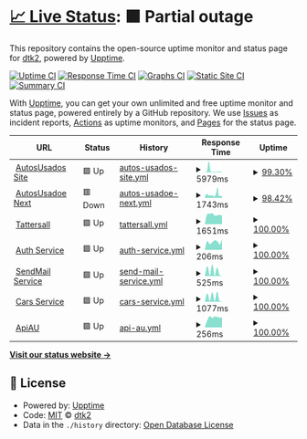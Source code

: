 # [📈 Live Status](https://dtk2.github.io/upptime): <!--live status--> **🟧 Partial outage**

This repository contains the open-source uptime monitor and status page for [dtk2](https://dtk2.github.io/upptime), powered by [Upptime](https://github.com/upptime/upptime).

[![Uptime CI](https://github.com/dtk2/upptime/workflows/Uptime%20CI/badge.svg)](https://github.com/dtk2/upptime/actions?query=workflow%3A%22Uptime+CI%22)
[![Response Time CI](https://github.com/dtk2/upptime/workflows/Response%20Time%20CI/badge.svg)](https://github.com/dtk2/upptime/actions?query=workflow%3A%22Response+Time+CI%22)
[![Graphs CI](https://github.com/dtk2/upptime/workflows/Graphs%20CI/badge.svg)](https://github.com/dtk2/upptime/actions?query=workflow%3A%22Graphs+CI%22)
[![Static Site CI](https://github.com/dtk2/upptime/workflows/Static%20Site%20CI/badge.svg)](https://github.com/dtk2/upptime/actions?query=workflow%3A%22Static+Site+CI%22)
[![Summary CI](https://github.com/dtk2/upptime/workflows/Summary%20CI/badge.svg)](https://github.com/dtk2/upptime/actions?query=workflow%3A%22Summary+CI%22)

With [Upptime](https://upptime.js.org), you can get your own unlimited and free uptime monitor and status page, powered entirely by a GitHub repository. We use [Issues](https://github.com/dtk2/upptime/issues) as incident reports, [Actions](https://github.com/dtk2/upptime/actions) as uptime monitors, and [Pages](https://dtk2.github.io/upptime) for the status page.

<!--start: status pages-->
<!-- This summary is generated by Upptime (https://github.com/upptime/upptime) -->
<!-- Do not edit this manually, your changes will be overwritten -->
<!-- prettier-ignore -->
| URL | Status | History | Response Time | Uptime |
| --- | ------ | ------- | ------------- | ------ |
| <img alt="" src="https://icons.duckduckgo.com/ip3/www.autosusados.cl.ico" height="13"> [AutosUsados Site](http://www.autosusados.cl/) | 🟩 Up | [autos-usados-site.yml](https://github.com/dtk2/upptime/commits/HEAD/history/autos-usados-site.yml) | <details><summary><img alt="Response time graph" src="./graphs/autos-usados-site/response-time-week.png" height="20"> 5979ms</summary><br><a href="https://dtk2.github.io/upptime/history/autos-usados-site"><img alt="Response time 1428" src="https://img.shields.io/endpoint?url=https%3A%2F%2Fraw.githubusercontent.com%2Fdtk2%2Fupptime%2FHEAD%2Fapi%2Fautos-usados-site%2Fresponse-time.json"></a><br><a href="https://dtk2.github.io/upptime/history/autos-usados-site"><img alt="24-hour response time 15504" src="https://img.shields.io/endpoint?url=https%3A%2F%2Fraw.githubusercontent.com%2Fdtk2%2Fupptime%2FHEAD%2Fapi%2Fautos-usados-site%2Fresponse-time-day.json"></a><br><a href="https://dtk2.github.io/upptime/history/autos-usados-site"><img alt="7-day response time 5979" src="https://img.shields.io/endpoint?url=https%3A%2F%2Fraw.githubusercontent.com%2Fdtk2%2Fupptime%2FHEAD%2Fapi%2Fautos-usados-site%2Fresponse-time-week.json"></a><br><a href="https://dtk2.github.io/upptime/history/autos-usados-site"><img alt="30-day response time 3623" src="https://img.shields.io/endpoint?url=https%3A%2F%2Fraw.githubusercontent.com%2Fdtk2%2Fupptime%2FHEAD%2Fapi%2Fautos-usados-site%2Fresponse-time-month.json"></a><br><a href="https://dtk2.github.io/upptime/history/autos-usados-site"><img alt="1-year response time 1456" src="https://img.shields.io/endpoint?url=https%3A%2F%2Fraw.githubusercontent.com%2Fdtk2%2Fupptime%2FHEAD%2Fapi%2Fautos-usados-site%2Fresponse-time-year.json"></a></details> | <details><summary><a href="https://dtk2.github.io/upptime/history/autos-usados-site">99.30%</a></summary><a href="https://dtk2.github.io/upptime/history/autos-usados-site"><img alt="All-time uptime 99.65%" src="https://img.shields.io/endpoint?url=https%3A%2F%2Fraw.githubusercontent.com%2Fdtk2%2Fupptime%2FHEAD%2Fapi%2Fautos-usados-site%2Fuptime.json"></a><br><a href="https://dtk2.github.io/upptime/history/autos-usados-site"><img alt="24-hour uptime 96.76%" src="https://img.shields.io/endpoint?url=https%3A%2F%2Fraw.githubusercontent.com%2Fdtk2%2Fupptime%2FHEAD%2Fapi%2Fautos-usados-site%2Fuptime-day.json"></a><br><a href="https://dtk2.github.io/upptime/history/autos-usados-site"><img alt="7-day uptime 99.30%" src="https://img.shields.io/endpoint?url=https%3A%2F%2Fraw.githubusercontent.com%2Fdtk2%2Fupptime%2FHEAD%2Fapi%2Fautos-usados-site%2Fuptime-week.json"></a><br><a href="https://dtk2.github.io/upptime/history/autos-usados-site"><img alt="30-day uptime 99.72%" src="https://img.shields.io/endpoint?url=https%3A%2F%2Fraw.githubusercontent.com%2Fdtk2%2Fupptime%2FHEAD%2Fapi%2Fautos-usados-site%2Fuptime-month.json"></a><br><a href="https://dtk2.github.io/upptime/history/autos-usados-site"><img alt="1-year uptime 99.64%" src="https://img.shields.io/endpoint?url=https%3A%2F%2Fraw.githubusercontent.com%2Fdtk2%2Fupptime%2FHEAD%2Fapi%2Fautos-usados-site%2Fuptime-year.json"></a></details>
| <img alt="" src="https://icons.duckduckgo.com/ip3/autosusados.web.app.ico" height="13"> [AutosUsadoe Next](https://autosusados.web.app/) | 🟥 Down | [autos-usadoe-next.yml](https://github.com/dtk2/upptime/commits/HEAD/history/autos-usadoe-next.yml) | <details><summary><img alt="Response time graph" src="./graphs/autos-usadoe-next/response-time-week.png" height="20"> 1743ms</summary><br><a href="https://dtk2.github.io/upptime/history/autos-usadoe-next"><img alt="Response time 2251" src="https://img.shields.io/endpoint?url=https%3A%2F%2Fraw.githubusercontent.com%2Fdtk2%2Fupptime%2FHEAD%2Fapi%2Fautos-usadoe-next%2Fresponse-time.json"></a><br><a href="https://dtk2.github.io/upptime/history/autos-usadoe-next"><img alt="24-hour response time 1054" src="https://img.shields.io/endpoint?url=https%3A%2F%2Fraw.githubusercontent.com%2Fdtk2%2Fupptime%2FHEAD%2Fapi%2Fautos-usadoe-next%2Fresponse-time-day.json"></a><br><a href="https://dtk2.github.io/upptime/history/autos-usadoe-next"><img alt="7-day response time 1743" src="https://img.shields.io/endpoint?url=https%3A%2F%2Fraw.githubusercontent.com%2Fdtk2%2Fupptime%2FHEAD%2Fapi%2Fautos-usadoe-next%2Fresponse-time-week.json"></a><br><a href="https://dtk2.github.io/upptime/history/autos-usadoe-next"><img alt="30-day response time 1908" src="https://img.shields.io/endpoint?url=https%3A%2F%2Fraw.githubusercontent.com%2Fdtk2%2Fupptime%2FHEAD%2Fapi%2Fautos-usadoe-next%2Fresponse-time-month.json"></a><br><a href="https://dtk2.github.io/upptime/history/autos-usadoe-next"><img alt="1-year response time 2251" src="https://img.shields.io/endpoint?url=https%3A%2F%2Fraw.githubusercontent.com%2Fdtk2%2Fupptime%2FHEAD%2Fapi%2Fautos-usadoe-next%2Fresponse-time-year.json"></a></details> | <details><summary><a href="https://dtk2.github.io/upptime/history/autos-usadoe-next">98.42%</a></summary><a href="https://dtk2.github.io/upptime/history/autos-usadoe-next"><img alt="All-time uptime 98.40%" src="https://img.shields.io/endpoint?url=https%3A%2F%2Fraw.githubusercontent.com%2Fdtk2%2Fupptime%2FHEAD%2Fapi%2Fautos-usadoe-next%2Fuptime.json"></a><br><a href="https://dtk2.github.io/upptime/history/autos-usadoe-next"><img alt="24-hour uptime 98.68%" src="https://img.shields.io/endpoint?url=https%3A%2F%2Fraw.githubusercontent.com%2Fdtk2%2Fupptime%2FHEAD%2Fapi%2Fautos-usadoe-next%2Fuptime-day.json"></a><br><a href="https://dtk2.github.io/upptime/history/autos-usadoe-next"><img alt="7-day uptime 98.42%" src="https://img.shields.io/endpoint?url=https%3A%2F%2Fraw.githubusercontent.com%2Fdtk2%2Fupptime%2FHEAD%2Fapi%2Fautos-usadoe-next%2Fuptime-week.json"></a><br><a href="https://dtk2.github.io/upptime/history/autos-usadoe-next"><img alt="30-day uptime 92.65%" src="https://img.shields.io/endpoint?url=https%3A%2F%2Fraw.githubusercontent.com%2Fdtk2%2Fupptime%2FHEAD%2Fapi%2Fautos-usadoe-next%2Fuptime-month.json"></a><br><a href="https://dtk2.github.io/upptime/history/autos-usadoe-next"><img alt="1-year uptime 98.40%" src="https://img.shields.io/endpoint?url=https%3A%2F%2Fraw.githubusercontent.com%2Fdtk2%2Fupptime%2FHEAD%2Fapi%2Fautos-usadoe-next%2Fuptime-year.json"></a></details>
| <img alt="" src="https://icons.duckduckgo.com/ip3/autotattersall.cl.ico" height="13"> [Tattersall](https://autotattersall.cl/) | 🟩 Up | [tattersall.yml](https://github.com/dtk2/upptime/commits/HEAD/history/tattersall.yml) | <details><summary><img alt="Response time graph" src="./graphs/tattersall/response-time-week.png" height="20"> 1651ms</summary><br><a href="https://dtk2.github.io/upptime/history/tattersall"><img alt="Response time 1941" src="https://img.shields.io/endpoint?url=https%3A%2F%2Fraw.githubusercontent.com%2Fdtk2%2Fupptime%2FHEAD%2Fapi%2Ftattersall%2Fresponse-time.json"></a><br><a href="https://dtk2.github.io/upptime/history/tattersall"><img alt="24-hour response time 1493" src="https://img.shields.io/endpoint?url=https%3A%2F%2Fraw.githubusercontent.com%2Fdtk2%2Fupptime%2FHEAD%2Fapi%2Ftattersall%2Fresponse-time-day.json"></a><br><a href="https://dtk2.github.io/upptime/history/tattersall"><img alt="7-day response time 1651" src="https://img.shields.io/endpoint?url=https%3A%2F%2Fraw.githubusercontent.com%2Fdtk2%2Fupptime%2FHEAD%2Fapi%2Ftattersall%2Fresponse-time-week.json"></a><br><a href="https://dtk2.github.io/upptime/history/tattersall"><img alt="30-day response time 2156" src="https://img.shields.io/endpoint?url=https%3A%2F%2Fraw.githubusercontent.com%2Fdtk2%2Fupptime%2FHEAD%2Fapi%2Ftattersall%2Fresponse-time-month.json"></a><br><a href="https://dtk2.github.io/upptime/history/tattersall"><img alt="1-year response time 1966" src="https://img.shields.io/endpoint?url=https%3A%2F%2Fraw.githubusercontent.com%2Fdtk2%2Fupptime%2FHEAD%2Fapi%2Ftattersall%2Fresponse-time-year.json"></a></details> | <details><summary><a href="https://dtk2.github.io/upptime/history/tattersall">100.00%</a></summary><a href="https://dtk2.github.io/upptime/history/tattersall"><img alt="All-time uptime 99.02%" src="https://img.shields.io/endpoint?url=https%3A%2F%2Fraw.githubusercontent.com%2Fdtk2%2Fupptime%2FHEAD%2Fapi%2Ftattersall%2Fuptime.json"></a><br><a href="https://dtk2.github.io/upptime/history/tattersall"><img alt="24-hour uptime 100.00%" src="https://img.shields.io/endpoint?url=https%3A%2F%2Fraw.githubusercontent.com%2Fdtk2%2Fupptime%2FHEAD%2Fapi%2Ftattersall%2Fuptime-day.json"></a><br><a href="https://dtk2.github.io/upptime/history/tattersall"><img alt="7-day uptime 100.00%" src="https://img.shields.io/endpoint?url=https%3A%2F%2Fraw.githubusercontent.com%2Fdtk2%2Fupptime%2FHEAD%2Fapi%2Ftattersall%2Fuptime-week.json"></a><br><a href="https://dtk2.github.io/upptime/history/tattersall"><img alt="30-day uptime 100.00%" src="https://img.shields.io/endpoint?url=https%3A%2F%2Fraw.githubusercontent.com%2Fdtk2%2Fupptime%2FHEAD%2Fapi%2Ftattersall%2Fuptime-month.json"></a><br><a href="https://dtk2.github.io/upptime/history/tattersall"><img alt="1-year uptime 98.98%" src="https://img.shields.io/endpoint?url=https%3A%2F%2Fraw.githubusercontent.com%2Fdtk2%2Fupptime%2FHEAD%2Fapi%2Ftattersall%2Fuptime-year.json"></a></details>
| <img alt="" src="https://icons.duckduckgo.com/ip3/api.servicesdtk2.cl.ico" height="13"> [Auth Service](https://api.servicesdtk2.cl/v1/auth/_health) | 🟩 Up | [auth-service.yml](https://github.com/dtk2/upptime/commits/HEAD/history/auth-service.yml) | <details><summary><img alt="Response time graph" src="./graphs/auth-service/response-time-week.png" height="20"> 206ms</summary><br><a href="https://dtk2.github.io/upptime/history/auth-service"><img alt="Response time 543" src="https://img.shields.io/endpoint?url=https%3A%2F%2Fraw.githubusercontent.com%2Fdtk2%2Fupptime%2FHEAD%2Fapi%2Fauth-service%2Fresponse-time.json"></a><br><a href="https://dtk2.github.io/upptime/history/auth-service"><img alt="24-hour response time 265" src="https://img.shields.io/endpoint?url=https%3A%2F%2Fraw.githubusercontent.com%2Fdtk2%2Fupptime%2FHEAD%2Fapi%2Fauth-service%2Fresponse-time-day.json"></a><br><a href="https://dtk2.github.io/upptime/history/auth-service"><img alt="7-day response time 206" src="https://img.shields.io/endpoint?url=https%3A%2F%2Fraw.githubusercontent.com%2Fdtk2%2Fupptime%2FHEAD%2Fapi%2Fauth-service%2Fresponse-time-week.json"></a><br><a href="https://dtk2.github.io/upptime/history/auth-service"><img alt="30-day response time 303" src="https://img.shields.io/endpoint?url=https%3A%2F%2Fraw.githubusercontent.com%2Fdtk2%2Fupptime%2FHEAD%2Fapi%2Fauth-service%2Fresponse-time-month.json"></a><br><a href="https://dtk2.github.io/upptime/history/auth-service"><img alt="1-year response time 543" src="https://img.shields.io/endpoint?url=https%3A%2F%2Fraw.githubusercontent.com%2Fdtk2%2Fupptime%2FHEAD%2Fapi%2Fauth-service%2Fresponse-time-year.json"></a></details> | <details><summary><a href="https://dtk2.github.io/upptime/history/auth-service">100.00%</a></summary><a href="https://dtk2.github.io/upptime/history/auth-service"><img alt="All-time uptime 99.88%" src="https://img.shields.io/endpoint?url=https%3A%2F%2Fraw.githubusercontent.com%2Fdtk2%2Fupptime%2FHEAD%2Fapi%2Fauth-service%2Fuptime.json"></a><br><a href="https://dtk2.github.io/upptime/history/auth-service"><img alt="24-hour uptime 100.00%" src="https://img.shields.io/endpoint?url=https%3A%2F%2Fraw.githubusercontent.com%2Fdtk2%2Fupptime%2FHEAD%2Fapi%2Fauth-service%2Fuptime-day.json"></a><br><a href="https://dtk2.github.io/upptime/history/auth-service"><img alt="7-day uptime 100.00%" src="https://img.shields.io/endpoint?url=https%3A%2F%2Fraw.githubusercontent.com%2Fdtk2%2Fupptime%2FHEAD%2Fapi%2Fauth-service%2Fuptime-week.json"></a><br><a href="https://dtk2.github.io/upptime/history/auth-service"><img alt="30-day uptime 100.00%" src="https://img.shields.io/endpoint?url=https%3A%2F%2Fraw.githubusercontent.com%2Fdtk2%2Fupptime%2FHEAD%2Fapi%2Fauth-service%2Fuptime-month.json"></a><br><a href="https://dtk2.github.io/upptime/history/auth-service"><img alt="1-year uptime 99.88%" src="https://img.shields.io/endpoint?url=https%3A%2F%2Fraw.githubusercontent.com%2Fdtk2%2Fupptime%2FHEAD%2Fapi%2Fauth-service%2Fuptime-year.json"></a></details>
| <img alt="" src="https://icons.duckduckgo.com/ip3/api.servicesdtk2.cl.ico" height="13"> [SendMail Service](https://api.servicesdtk2.cl/v1/sendMail/_health) | 🟩 Up | [send-mail-service.yml](https://github.com/dtk2/upptime/commits/HEAD/history/send-mail-service.yml) | <details><summary><img alt="Response time graph" src="./graphs/send-mail-service/response-time-week.png" height="20"> 525ms</summary><br><a href="https://dtk2.github.io/upptime/history/send-mail-service"><img alt="Response time 386" src="https://img.shields.io/endpoint?url=https%3A%2F%2Fraw.githubusercontent.com%2Fdtk2%2Fupptime%2FHEAD%2Fapi%2Fsend-mail-service%2Fresponse-time.json"></a><br><a href="https://dtk2.github.io/upptime/history/send-mail-service"><img alt="24-hour response time 7" src="https://img.shields.io/endpoint?url=https%3A%2F%2Fraw.githubusercontent.com%2Fdtk2%2Fupptime%2FHEAD%2Fapi%2Fsend-mail-service%2Fresponse-time-day.json"></a><br><a href="https://dtk2.github.io/upptime/history/send-mail-service"><img alt="7-day response time 525" src="https://img.shields.io/endpoint?url=https%3A%2F%2Fraw.githubusercontent.com%2Fdtk2%2Fupptime%2FHEAD%2Fapi%2Fsend-mail-service%2Fresponse-time-week.json"></a><br><a href="https://dtk2.github.io/upptime/history/send-mail-service"><img alt="30-day response time 636" src="https://img.shields.io/endpoint?url=https%3A%2F%2Fraw.githubusercontent.com%2Fdtk2%2Fupptime%2FHEAD%2Fapi%2Fsend-mail-service%2Fresponse-time-month.json"></a><br><a href="https://dtk2.github.io/upptime/history/send-mail-service"><img alt="1-year response time 386" src="https://img.shields.io/endpoint?url=https%3A%2F%2Fraw.githubusercontent.com%2Fdtk2%2Fupptime%2FHEAD%2Fapi%2Fsend-mail-service%2Fresponse-time-year.json"></a></details> | <details><summary><a href="https://dtk2.github.io/upptime/history/send-mail-service">100.00%</a></summary><a href="https://dtk2.github.io/upptime/history/send-mail-service"><img alt="All-time uptime 85.21%" src="https://img.shields.io/endpoint?url=https%3A%2F%2Fraw.githubusercontent.com%2Fdtk2%2Fupptime%2FHEAD%2Fapi%2Fsend-mail-service%2Fuptime.json"></a><br><a href="https://dtk2.github.io/upptime/history/send-mail-service"><img alt="24-hour uptime 100.00%" src="https://img.shields.io/endpoint?url=https%3A%2F%2Fraw.githubusercontent.com%2Fdtk2%2Fupptime%2FHEAD%2Fapi%2Fsend-mail-service%2Fuptime-day.json"></a><br><a href="https://dtk2.github.io/upptime/history/send-mail-service"><img alt="7-day uptime 100.00%" src="https://img.shields.io/endpoint?url=https%3A%2F%2Fraw.githubusercontent.com%2Fdtk2%2Fupptime%2FHEAD%2Fapi%2Fsend-mail-service%2Fuptime-week.json"></a><br><a href="https://dtk2.github.io/upptime/history/send-mail-service"><img alt="30-day uptime 57.35%" src="https://img.shields.io/endpoint?url=https%3A%2F%2Fraw.githubusercontent.com%2Fdtk2%2Fupptime%2FHEAD%2Fapi%2Fsend-mail-service%2Fuptime-month.json"></a><br><a href="https://dtk2.github.io/upptime/history/send-mail-service"><img alt="1-year uptime 85.21%" src="https://img.shields.io/endpoint?url=https%3A%2F%2Fraw.githubusercontent.com%2Fdtk2%2Fupptime%2FHEAD%2Fapi%2Fsend-mail-service%2Fuptime-year.json"></a></details>
| <img alt="" src="https://icons.duckduckgo.com/ip3/api.servicesdtk2.cl.ico" height="13"> [Cars Service](https://api.servicesdtk2.cl/v1/cars/_health) | 🟩 Up | [cars-service.yml](https://github.com/dtk2/upptime/commits/HEAD/history/cars-service.yml) | <details><summary><img alt="Response time graph" src="./graphs/cars-service/response-time-week.png" height="20"> 1077ms</summary><br><a href="https://dtk2.github.io/upptime/history/cars-service"><img alt="Response time 710" src="https://img.shields.io/endpoint?url=https%3A%2F%2Fraw.githubusercontent.com%2Fdtk2%2Fupptime%2FHEAD%2Fapi%2Fcars-service%2Fresponse-time.json"></a><br><a href="https://dtk2.github.io/upptime/history/cars-service"><img alt="24-hour response time 92" src="https://img.shields.io/endpoint?url=https%3A%2F%2Fraw.githubusercontent.com%2Fdtk2%2Fupptime%2FHEAD%2Fapi%2Fcars-service%2Fresponse-time-day.json"></a><br><a href="https://dtk2.github.io/upptime/history/cars-service"><img alt="7-day response time 1077" src="https://img.shields.io/endpoint?url=https%3A%2F%2Fraw.githubusercontent.com%2Fdtk2%2Fupptime%2FHEAD%2Fapi%2Fcars-service%2Fresponse-time-week.json"></a><br><a href="https://dtk2.github.io/upptime/history/cars-service"><img alt="30-day response time 1156" src="https://img.shields.io/endpoint?url=https%3A%2F%2Fraw.githubusercontent.com%2Fdtk2%2Fupptime%2FHEAD%2Fapi%2Fcars-service%2Fresponse-time-month.json"></a><br><a href="https://dtk2.github.io/upptime/history/cars-service"><img alt="1-year response time 710" src="https://img.shields.io/endpoint?url=https%3A%2F%2Fraw.githubusercontent.com%2Fdtk2%2Fupptime%2FHEAD%2Fapi%2Fcars-service%2Fresponse-time-year.json"></a></details> | <details><summary><a href="https://dtk2.github.io/upptime/history/cars-service">100.00%</a></summary><a href="https://dtk2.github.io/upptime/history/cars-service"><img alt="All-time uptime 92.35%" src="https://img.shields.io/endpoint?url=https%3A%2F%2Fraw.githubusercontent.com%2Fdtk2%2Fupptime%2FHEAD%2Fapi%2Fcars-service%2Fuptime.json"></a><br><a href="https://dtk2.github.io/upptime/history/cars-service"><img alt="24-hour uptime 100.00%" src="https://img.shields.io/endpoint?url=https%3A%2F%2Fraw.githubusercontent.com%2Fdtk2%2Fupptime%2FHEAD%2Fapi%2Fcars-service%2Fuptime-day.json"></a><br><a href="https://dtk2.github.io/upptime/history/cars-service"><img alt="7-day uptime 100.00%" src="https://img.shields.io/endpoint?url=https%3A%2F%2Fraw.githubusercontent.com%2Fdtk2%2Fupptime%2FHEAD%2Fapi%2Fcars-service%2Fuptime-week.json"></a><br><a href="https://dtk2.github.io/upptime/history/cars-service"><img alt="30-day uptime 99.62%" src="https://img.shields.io/endpoint?url=https%3A%2F%2Fraw.githubusercontent.com%2Fdtk2%2Fupptime%2FHEAD%2Fapi%2Fcars-service%2Fuptime-month.json"></a><br><a href="https://dtk2.github.io/upptime/history/cars-service"><img alt="1-year uptime 92.35%" src="https://img.shields.io/endpoint?url=https%3A%2F%2Fraw.githubusercontent.com%2Fdtk2%2Fupptime%2FHEAD%2Fapi%2Fcars-service%2Fuptime-year.json"></a></details>
| <img alt="" src="https://icons.duckduckgo.com/ip3/api-clientes.servicesdtk2.cl.ico" height="13"> [ApiAU](https://api-clientes.servicesdtk2.cl/) | 🟩 Up | [api-au.yml](https://github.com/dtk2/upptime/commits/HEAD/history/api-au.yml) | <details><summary><img alt="Response time graph" src="./graphs/api-au/response-time-week.png" height="20"> 256ms</summary><br><a href="https://dtk2.github.io/upptime/history/api-au"><img alt="Response time 363" src="https://img.shields.io/endpoint?url=https%3A%2F%2Fraw.githubusercontent.com%2Fdtk2%2Fupptime%2FHEAD%2Fapi%2Fapi-au%2Fresponse-time.json"></a><br><a href="https://dtk2.github.io/upptime/history/api-au"><img alt="24-hour response time 261" src="https://img.shields.io/endpoint?url=https%3A%2F%2Fraw.githubusercontent.com%2Fdtk2%2Fupptime%2FHEAD%2Fapi%2Fapi-au%2Fresponse-time-day.json"></a><br><a href="https://dtk2.github.io/upptime/history/api-au"><img alt="7-day response time 256" src="https://img.shields.io/endpoint?url=https%3A%2F%2Fraw.githubusercontent.com%2Fdtk2%2Fupptime%2FHEAD%2Fapi%2Fapi-au%2Fresponse-time-week.json"></a><br><a href="https://dtk2.github.io/upptime/history/api-au"><img alt="30-day response time 302" src="https://img.shields.io/endpoint?url=https%3A%2F%2Fraw.githubusercontent.com%2Fdtk2%2Fupptime%2FHEAD%2Fapi%2Fapi-au%2Fresponse-time-month.json"></a><br><a href="https://dtk2.github.io/upptime/history/api-au"><img alt="1-year response time 363" src="https://img.shields.io/endpoint?url=https%3A%2F%2Fraw.githubusercontent.com%2Fdtk2%2Fupptime%2FHEAD%2Fapi%2Fapi-au%2Fresponse-time-year.json"></a></details> | <details><summary><a href="https://dtk2.github.io/upptime/history/api-au">100.00%</a></summary><a href="https://dtk2.github.io/upptime/history/api-au"><img alt="All-time uptime 99.64%" src="https://img.shields.io/endpoint?url=https%3A%2F%2Fraw.githubusercontent.com%2Fdtk2%2Fupptime%2FHEAD%2Fapi%2Fapi-au%2Fuptime.json"></a><br><a href="https://dtk2.github.io/upptime/history/api-au"><img alt="24-hour uptime 100.00%" src="https://img.shields.io/endpoint?url=https%3A%2F%2Fraw.githubusercontent.com%2Fdtk2%2Fupptime%2FHEAD%2Fapi%2Fapi-au%2Fuptime-day.json"></a><br><a href="https://dtk2.github.io/upptime/history/api-au"><img alt="7-day uptime 100.00%" src="https://img.shields.io/endpoint?url=https%3A%2F%2Fraw.githubusercontent.com%2Fdtk2%2Fupptime%2FHEAD%2Fapi%2Fapi-au%2Fuptime-week.json"></a><br><a href="https://dtk2.github.io/upptime/history/api-au"><img alt="30-day uptime 100.00%" src="https://img.shields.io/endpoint?url=https%3A%2F%2Fraw.githubusercontent.com%2Fdtk2%2Fupptime%2FHEAD%2Fapi%2Fapi-au%2Fuptime-month.json"></a><br><a href="https://dtk2.github.io/upptime/history/api-au"><img alt="1-year uptime 99.64%" src="https://img.shields.io/endpoint?url=https%3A%2F%2Fraw.githubusercontent.com%2Fdtk2%2Fupptime%2FHEAD%2Fapi%2Fapi-au%2Fuptime-year.json"></a></details>

<!--end: status pages-->

[**Visit our status website →**](https://dtk2.github.io/upptime)

## 📄 License

- Powered by: [Upptime](https://github.com/upptime/upptime)
- Code: [MIT](./LICENSE) © [dtk2](https://dtk2.github.io/upptime)
- Data in the `./history` directory: [Open Database License](https://opendatacommons.org/licenses/odbl/1-0/)
